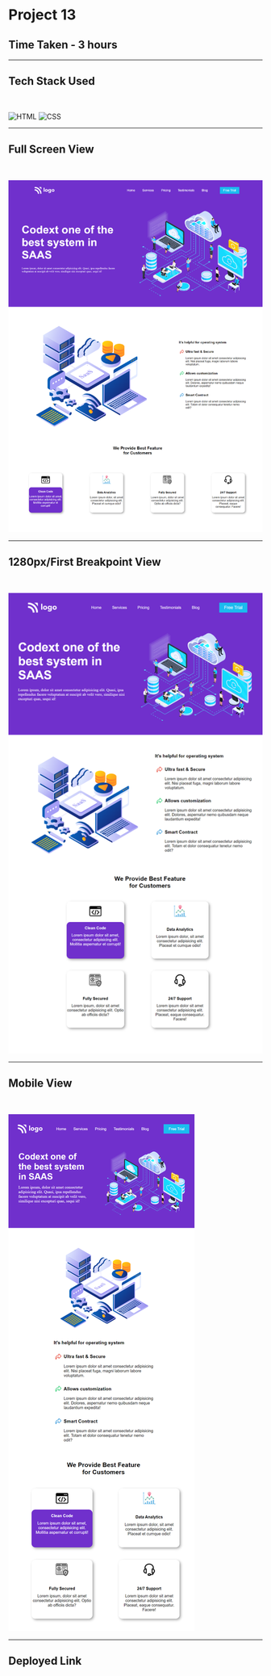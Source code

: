 # Project 13

## Time Taken - 3 hours

***

## Tech Stack Used

<br>

![HTML](https://img.shields.io/static/v1?label=&message=HTML&color=blue)
![CSS](https://img.shields.io/static/v1?label=&message=CSS&color=yellowgreen)

***

## Full Screen View

<br>

![Thumbnail Full Screen](./full%20view.png)

***

## 1280px/First Breakpoint View

<br>

![Thumbnail Second Screen](./first%20screen.png)

***

## Mobile View

<br>

![Thumbnail Mobile View](./mobile%20view.png)

***

## Deployed Link